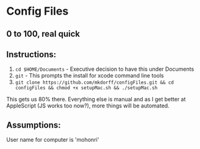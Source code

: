 # Config Files
0 to 100, real quick
---

## Instructions:
1. `cd $HOME/Documents` - Executive decision to have this under Documents
2. `git` - This prompts the install for xcode command line tools 
3. `git clone https://github.com/mkdorff/configFiles.git && cd configFiles && chmod +x setupMac.sh && ./setupMac.sh`

This gets us 80% there. Everything else is manual and as I get better at AppleScript (JS works too now?), more things
will be automated.

## Assumptions:
User name for computer is 'mohonri'